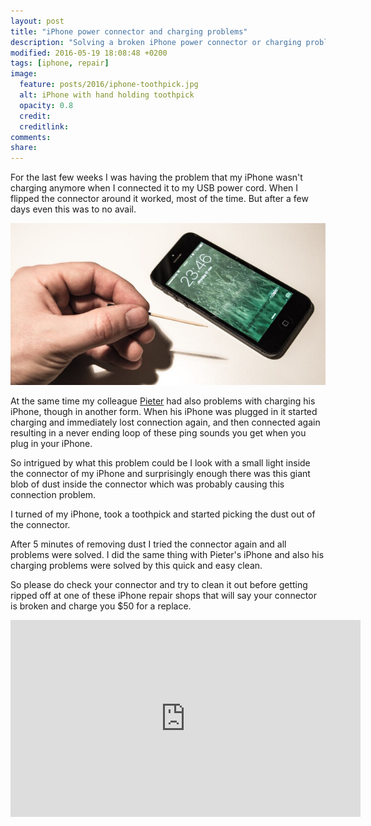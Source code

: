 ```yaml
---
layout: post
title: "iPhone power connector and charging problems"
description: "Solving a broken iPhone power connector or charging problems by just cleaning out the dust inside the connector."
modified: 2016-05-19 18:08:48 +0200
tags: [iphone, repair]
image:
  feature: posts/2016/iphone-toothpick.jpg
  alt: iPhone with hand holding toothpick
  opacity: 0.8
  credit:
  creditlink:
comments:
share:
---
```

For the last few weeks I was having the problem that my iPhone wasn't charging anymore when I connected it to my USB power cord. When I flipped the connector around it worked, most of the time. But after a few days even this was to no avail.


![iPhone toothpick](/images/posts/2016/iphone-toothpick.jpg)

At the same time my colleague [Pieter](https://twitter.com/pirreke) had also problems with charging his iPhone, though in another form. When his iPhone was plugged in it started charging and immediately lost connection again, and then connected again resulting in a never ending loop of these ping sounds you get when you plug in your iPhone.

So intrigued by what this problem could be I look with a small light inside the connector of my iPhone and surprisingly enough there was this giant blob of dust inside the connector which was probably causing this connection problem.

I turned of my iPhone, took a toothpick and started picking the dust out of the connector.

After 5 minutes of removing dust I tried the connector again and all problems were solved. I did the same thing with Pieter's iPhone and also his charging problems were solved by this quick and easy clean.

So please do check your connector and try to clean it out before getting ripped off at one of these iPhone repair shops that will say your connector is broken and charge you $50 for a replace.

<iframe width="560" height="315" src="https://www.youtube.com/embed/-kYnBmYUY7M" frameborder="0" allowfullscreen></iframe>
